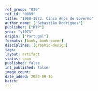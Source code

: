 ```yaml
---
ref_group: "030"
ref_id: "0089"
title: "1968-1973. Cinco Anos de Governo"
author_name: ["Sebastião Rodrigues"]
publisher: ["RTP"]
year: "y1973"
origin: ["Portugal"]
formats: [book, book-cover]
disciplines: [graphic-design]
tags:
layout: artifact
status: scan
published: false
int_published: false
image_count:
date_added: 2023-06-16
batch:
---
```

